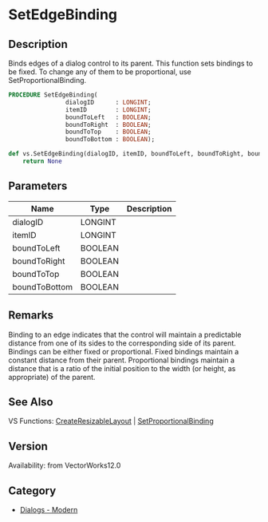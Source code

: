# SetEdgeBinding

## Description
Binds edges of a dialog control to its parent.  This function sets bindings to be fixed.  To change any of them to be proportional, use SetProportionalBinding.

```pascal
PROCEDURE SetEdgeBinding(
				dialogID      : LONGINT;
				itemID        : LONGINT;
				boundToLeft   : BOOLEAN;
				boundToRight  : BOOLEAN;
				boundToTop    : BOOLEAN;
				boundToBottom : BOOLEAN);
```

```python
def vs.SetEdgeBinding(dialogID, itemID, boundToLeft, boundToRight, boundToTop, boundToBottom):
    return None
```

## Parameters
|Name|Type|Description|
|---|---|---|
|dialogID|LONGINT|   |
|itemID|LONGINT|   |
|boundToLeft|BOOLEAN|   |
|boundToRight|BOOLEAN|   |
|boundToTop|BOOLEAN|   |
|boundToBottom|BOOLEAN|   |

## Remarks
Binding to an edge indicates that the control will maintain a predictable distance from one of its sides to the corresponding side of its parent.  Bindings can be either fixed or proportional.  Fixed bindings maintain a constant distance from their parent.  Proportional bindings maintain a distance that is a ratio of the initial position to the width (or height, as appropriate) of the parent.

## See Also
VS Functions:
[CreateResizableLayout](CreateResizableLayout.md) 
| [SetProportionalBinding](SetProportionalBinding.md)

## Version
Availability: from VectorWorks12.0

## Category
* [Dialogs - Modern](../Categories/Dialogs%20-%20Modern.md)
